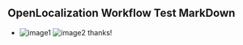 ## OpenLocalization Workflow Test MarkDown
* ![image1](.\60c49bf0-0293-4241-abc9-cf333a7af66e.PNG)   ![image2](.\6d2be2d5-40ea-4e96-898c-90ecc150af9a.png) 
thanks!
